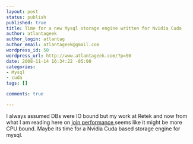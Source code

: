 ```yaml
--- 
layout: post
status: publish
published: true
title: Time for a new Mysql storage engine written for Nvidia Cuda
author: atlantageek
author_login: atlantag
author_email: atlantageek@gmail.com
wordpress_id: 50
wordpress_url: http://www.atlantageek.com/?p=50
date: 2008-11-14 16:34:22 -05:00
categories: 
- Mysql
- cuda
tags: []

comments: true

---
```

I always assumed DBs were IO bound but my work at Retek and now from what I am reading here on <a href="http://www.cse.ust.hk/catalac/papers/gpujoin_sigmod08.pdf" title="join performance with CUDA">join performance </a>seems like it might be more CPU bound. Maybe its time for a Nvidia Cuda based storage engine for mysql.
